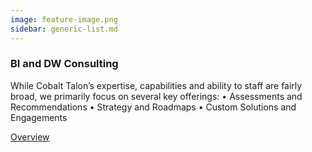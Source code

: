 ```yaml
---
image: feature-image.png
sidebar: generic-list.md
---
```


### BI and DW Consulting

While Cobalt Talon’s expertise, capabilities and ability to staff are fairly broad, we primarily focus on several key offerings:
•  Assessments and Recommendations
•  Strategy and Roadmaps
•  Custom Solutions and Engagements

[Overview]

[Overview]: http://google.com
